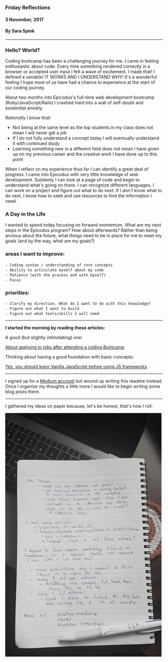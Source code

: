 ### Friday Reflections
#### 3 November, 2017
#### By Sara Spink
*************

### Hello? World?
Coding bootcamp has been a challenging journey for me. I came in feeling enthusiastic about code. Every time something rendered correctly in a browser or accepted user input I felt a wave of excitement. I made that! I defined a variable! IT WORKS AND I UNDERSTAND WHY! It's a wonderful feeling I hope most of us have had a chance to experience at the start of our coding journey.

About two months into Epicodus's full-time web development bootcamp (Ruby/JavaScript/Rails) I crashed _hard_ into a wall of self-doubt and existential anxiety.

_Rationally I know that:_
- Not being at the same level as the top students in my class does not mean I will never get a job
- If I do not fully understand a concept today I will eventually understand it with continued study
- Learning something new in a different field does not mean I have given up on my previous career and the creative work I have done up to this point

When I reflect on my experience thus far I can identify a great deal of progress. I came into Epicodus with very little knowledge of web development. Suddenly I can look at a page of code and begin to understand what's going on there. I can recognize different languages. I can work on a project and figure out what to do next. If I _don't_ know what to do next, I know how to seek and use resources to find the information I need.

### A Day in the Life
I wanted to spend today focusing on forward momentum. What are my next steps in the Epicodus program? How about afterwards? Rather than being anxious about the future, what things need to be in place for me to meet my goals (and by the way, what are my goals?)

### areas I want to improve:
    - Coding syntax / understanding of core concepts
    - Ability to articulate myself about my code
    - Patience (with the process and with myself)
    - Focus

### priorities:
    - Clarify my direction. What do I want to do with this knowledge?
    - Figure out what I want to build
    - Figure out what tools/skills I will need

**********

__I started the morning by reading these articles:__

A good (but slightly intimidating) one:

[About applying to jobs after attending a coding Bootcamp](https://medium.freecodecamp.org/5-key-learnings-from-the-post-bootcamp-job-search-9a07468d2331)

Thinking about having a good foundation with basic concepts:

[Yes, you should learn Vanilla JavaScript before using JS frameworks](https://snipcart.com/blog/learn-vanilla-javascript-before-using-js-frameworks)

**********

I signed up for a [Medium account](https://medium.com/@spinkbot) but wound up writing this readme instead. Once I organize my thoughts a little more I would like to begin writing some blog posts there.

********
I gathered my ideas on paper because, let's be honest, that's how I roll:

  ![My notes](notes.jpg)
